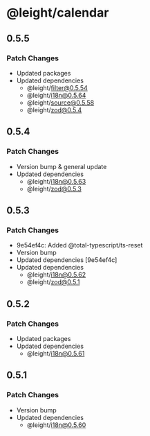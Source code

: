 # @leight/calendar

## 0.5.5

### Patch Changes

- Updated packages
- Updated dependencies
    - @leight/filter@0.5.54
    - @leight/i18n@0.5.64
    - @leight/source@0.5.58
    - @leight/zod@0.5.4

## 0.5.4

### Patch Changes

- Version bump & general update
- Updated dependencies
    - @leight/i18n@0.5.63
    - @leight/zod@0.5.3

## 0.5.3

### Patch Changes

- 9e54ef4c: Added @total-typescript/ts-reset
- Version bump
- Updated dependencies [9e54ef4c]
- Updated dependencies
    - @leight/i18n@0.5.62
    - @leight/zod@0.5.1

## 0.5.2

### Patch Changes

- Updated packages
- Updated dependencies
    - @leight/i18n@0.5.61

## 0.5.1

### Patch Changes

- Version bump
- Updated dependencies
    - @leight/i18n@0.5.60
